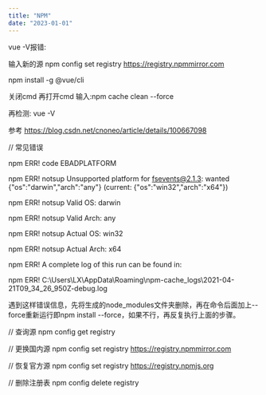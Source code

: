 ```yaml
---
title: "NPM"
date: "2023-01-01"
---
```


vue -V报错:

输入新的源 npm config set registry <https://registry.npmmirror.com>

npm install -g @vue/cli

关闭cmd 再打开cmd 输入:npm cache clean --force

再检测: vue -V

参考 <https://blog.csdn.net/cnoneo/article/details/100667098>

// 常见错误

npm ERR! code EBADPLATFORM

npm ERR! notsup Unsupported platform for fsevents@2.1.3: wanted {"os":"darwin","arch":"any"} (current: {"os":"win32","arch":"x64"})

npm ERR! notsup Valid OS: darwin

npm ERR! notsup Valid Arch: any

npm ERR! notsup Actual OS: win32

npm ERR! notsup Actual Arch: x64

npm ERR! A complete log of this run can be found in:

npm ERR! C:\Users\LX\AppData\Roaming\npm-cache_logs\2021-04-21T09_34_26_950Z-debug.log

遇到这样错误信息，先将生成的node_modules文件夹删除，再在命令后面加上--force重新运行即npm install --force，如果不行，再反复执行上面的步骤。

// 查询源
npm config get registry

// 更换国内源
npm config set registry <https://registry.npmmirror.com>

// 恢复官方源
npm config set registry <https://registry.npmjs.org>

// 删除注册表
npm config delete registry
